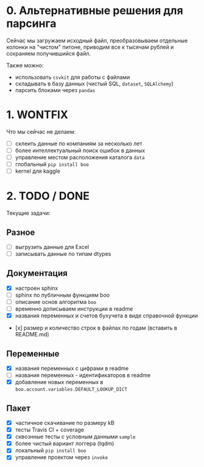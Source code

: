 # 0. Альтернативные решения для парсинга 

Сейчас мы загружаем исходный файл, преобразовываем отдельные колонки
на "чистом" питоне, приводим все к тысячам рублей и сохраняем получившийся файл.

Также можно: 

- использовать  `csvkit` для работы с файлами
- складывать в базу данных (чистый SQL, `dataset`, `SQLAlchemy`)
- парсить блоками через `pandas`


# 1. WONTFIX

Что мы сейчас не делаем:

- [ ] склеить данные по компаниям за несколько лет
- [ ] более интеллектуальный поиск ошибок в данных
- [ ] управление местом расположения каталога `data`
- [ ] глобальный `pip install boo` 
- [ ] kernel для kaggle

# 2. TODO / DONE

Текущие задачи:

## Разное

- [ ] выгрузить данные для Excel
- [ ] записывать данные по типам dtypes

## Документация 

- [x] настроен sphinx 
- [ ] sphinx по публичным функциям boo
- [ ] описание основ алгоритма `boo`
- [ ] временно дописываем инструкции в readme
- [x] названия переменных и счетов бухучета в виде справочной функции 
- [х] размер и количество строк в файлах по годам (вставить в README.md)

## Переменные

- [x] названия переменных с цифрами в readme
- [ ] названия переменных - идентификаторов в readme
- [x] добавление новых переменных в `boo.account.variables.DEFAULT_LOOKUP_DICT`
  
## Пакет

- [x] частичное скачивание по размеру kB 
- [x] тесты Travis CI + coverage 
- [x] сквознные тесты с условным данными `sample`
- [x] более чиcтый вариант логгера (tqdm)
- [x] локальный `pip install boo`
- [x] управление проектом через `invoke`
